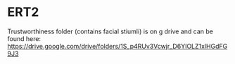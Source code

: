 # ERT2

Trustworthiness folder (contains facial stiumli) is on g drive and can be found here: https://drive.google.com/drive/folders/1S_p4RUv3Vcwjr_D6YIOLZ1xlHGdFG9J3 
